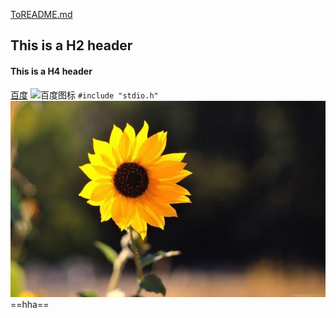[ToREADME.md](README.md)
## This is a H2 header
#### This is a H4 header
[百度](http://baidu.com)
![百度图标](https://www.baidu.com/img/PCtm_d9c8750bed0b3c7d089fa7d55720d6cf.png "百度")
`#include "stdio.h"`
![文件夹中的图片](1.jpeg)
==hha==
